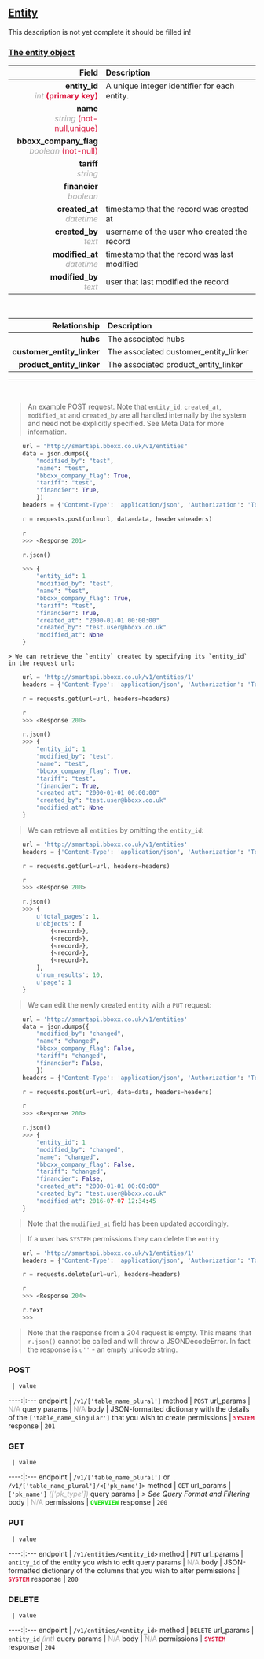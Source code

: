 ## <u>Entity</u>
This description is not yet complete it should be filled in!


### <u>The entity object</u>

Field | Description
------:|:------------
__entity_id__ <br><font color="DarkGray">_int_</font> <font color="Crimson">__(primary key)__</font> | A unique integer identifier for each entity.
__name__ <br><font color="DarkGray">_string_</font> <font color="Crimson">(not-null,unique)</font> | 
__bboxx_company_flag__ <br><font color="DarkGray">_boolean_</font> <font color="Crimson">(not-null)</font> | 
__tariff__ <br><font color="DarkGray">_string_</font> <font color="Crimson"></font> | 
__financier__ <br><font color="DarkGray">_boolean_</font> <font color="Crimson"></font> | 
__created_at__  <br><font color="DarkGray">_datetime_</font> | timestamp that the record was created at
__created_by__  <br><font color="DarkGray">_text_</font>| username of the user who created the record
__modified_at__ <br><font color="DarkGray">_datetime_</font>| timestamp that the record was last modified
__modified_by__ <br><font color="DarkGray">_text_</font>| user that last modified the record


<br>

Relationship | Description
-------------:|:------------
__hubs__ | The associated hubs
__customer_entity_linker__ | The associated customer_entity_linker
__product_entity_linker__ | The associated product_entity_linker


<hr>
<br>

> An example POST request. Note that `entity_id`, `created_at`, `modified_at` and `created_by` are all handled internally by the system and need not be explicitly specified. See Meta Data for more information.

```python
    url = "http://smartapi.bboxx.co.uk/v1/entities"
    data = json.dumps({
		"modified_by": "test",
		"name": "test",
		"bboxx_company_flag": True,
		"tariff": "test",
		"financier": True,
		})
    headers = {'Content-Type': 'application/json', 'Authorization': 'Token token=' + <valid_token>}

    r = requests.post(url=url, data=data, headers=headers)

    r
    >>> <Response 201>

    r.json()

    >>> {
		"entity_id": 1
		"modified_by": "test",
		"name": "test",
		"bboxx_company_flag": True,
		"tariff": "test",
		"financier": True,
		"created_at": "2000-01-01 00:00:00"
		"created_by": "test.user@bboxx.co.uk"
		"modified_at": None
	}
```

    > We can retrieve the `entity` created by specifying its `entity_id` in the request url:

```python
    url = 'http://smartapi.bboxx.co.uk/v1/entities/1'
    headers = {'Content-Type': 'application/json', 'Authorization': 'Token token=' + <valid_token>}

    r = requests.get(url=url, headers=headers)

    r
    >>> <Response 200>

    r.json()
    >>> {
		"entity_id": 1
		"modified_by": "test",
		"name": "test",
		"bboxx_company_flag": True,
		"tariff": "test",
		"financier": True,
		"created_at": "2000-01-01 00:00:00"
		"created_by": "test.user@bboxx.co.uk"
		"modified_at": None
	}
```

> We can retrieve all `entities` by omitting the `entity_id`:

```python
    url = 'http://smartapi.bboxx.co.uk/v1/entities'
    headers = {'Content-Type': 'application/json', 'Authorization': 'Token token=' + <valid_token>}

    r = requests.get(url=url, headers=headers)

    r
    >>> <Response 200>

    r.json()
    >>> {
        u'total_pages': 1,
        u'objects': [
            {<record>},
            {<record>},
            {<record>},
            {<record>},
            {<record>},
        ],
        u'num_results': 10,
        u'page': 1
    }
```

> We can edit the newly created `entity` with a `PUT` request:

```python
    url = 'http://smartapi.bboxx.co.uk/v1/entities'
    data = json.dumps({
		"modified_by": "changed",
		"name": "changed",
		"bboxx_company_flag": False,
		"tariff": "changed",
		"financier": False,
		})
    headers = {'Content-Type': 'application/json', 'Authorization': 'Token token=' + <valid_token>}

    r = requests.post(url=url, data=data, headers=headers)

    r
    >>> <Response 200>

    r.json()
    >>> {
		"entity_id": 1
		"modified_by": "changed",
		"name": "changed",
		"bboxx_company_flag": False,
		"tariff": "changed",
		"financier": False,
		"created_at": "2000-01-01 00:00:00"
		"created_by": "test.user@bboxx.co.uk"
		"modified_at": 2016-07-07 12:34:45
	}
```
> Note that the `modified_at` field has been updated accordingly.

> If a user has `SYSTEM` permissions they can delete the `entity`

```python
    url = 'http://smartapi.bboxx.co.uk/v1/entities/1'
    headers = {'Content-Type': 'application/json', 'Authorization': 'Token token=' + <valid_token>}

    r = requests.delete(url=url, headers=headers)

    r
    >>> <Response 204>

    r.text
    >>>
```
> Note that the response from a 204 request is empty. This means that `r.json()` cannot be called and will throw a JSONDecodeError. In fact the response is `u''` - an empty unicode string.



### POST
     | value
 ----:|:---
endpoint | `/v1/['table_name_plural']`
method | `POST`
url_params | <font color="DarkGray">N/A</font>
query params | <font color="DarkGray">N/A</font>
body | JSON-formatted dictionary with the details of the `['table_name_singular']` that you wish to create
permissions | <font color="Crimson">__`SYSTEM`__</font>
response | `201`

### GET
     | value
 ----:|:---
endpoint | `/v1/['table_name_plural']` or `/v1/['table_name_plural']/<['pk_name']>`
method | `GET`
url_params | `['pk_name']` <font color="DarkGray">_(['pk_type'])_</font>
query params | *> See Query Format and Filtering*
body | <font color="DarkGray">N/A</font>
permissions | <font color="Jade">__`OVERVIEW`__</font>
response | `200`

### PUT
     | value
 ----:|:---
endpoint | `/v1/entities/<entity_id>`
method | `PUT`
url_params | `entity_id` of the entity you wish to edit
query params | <font color="DarkGray">N/A</font>
body | JSON-formatted dictionary of the columns that you wish to alter
permissions | <font color="Crimson">__`SYSTEM`__</font>
response | `200`

### DELETE
     | value
 ----:|:---
endpoint | `/v1/entities/<entity_id>`
method | `DELETE`
url_params | `entity_id` <font color="DarkGray">_(int)_</font>
query params | <font color="DarkGray">N/A</font>
body | <font color="DarkGray">N/A</font>
permissions | <font color="Crimson">__`SYSTEM`__</font>
response | `204`

    